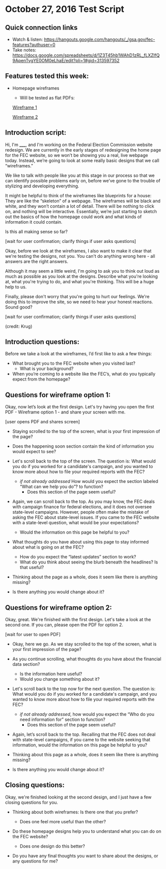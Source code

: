 # October 27, 2016 Test Script

## Quick connection links

- Watch & listen: <https://hangouts.google.com/hangouts/_/gsa.gov/fec-features?authuser=0>
- Take notes: <https://docs.google.com/spreadsheets/d/1Z3T45hb1WAhD1zRL_fLXZlfQ9ApenTvgYE0OM0eLhaE/edit?pli=1#gid=313597352>

## Features tested this week:

- Homepage wireframes
   - Will be tested as flat PDFs:

   [Wireframe 1](https://github.com/18F/fec-cms/files/554602/homepage_option1_revised_102616.pdf)

   [Wireframe 2](https://github.com/18F/fec-cms/files/554601/homepage_option2_revised_102616.pdf)

## Introduction script:

Hi, I'm **___**, and I'm working on the Federal Election Commission website redesign. We are currently in the early stages of redesigning the home page for the FEC website, so we won’t be showing you a real, live webpage today. Instead, we’re going to look at some really basic designs that we call “wireframes.”

We like to talk with people like you at this stage in our process so that we can identify possible problems early on, before we’ve gone to the trouble of stylizing and developing everything.

It might be helpful to think of the wireframes like blueprints for a house: They are like the “skeleton” of a webpage. The wireframes will be black and white, and they won’t contain a lot of detail. There will be nothing to click on, and nothing will be interactive.  Essentially, we’re just starting to sketch out the basics of how the homepage could work and what kinds of information it could contain.

Is this all making sense so far?

[wait for user confirmation; clarify things if user asks questions]

Okay, before we look at the wireframes, I also want to make it clear that we're testing the designs, not you. You can't do anything wrong here - all answers are the right answers.

Although it may seem a little weird, I'm going to ask you to think out loud as much as possible as you look at the designs. Describe what you're looking at, what you're trying to do, and what you're thinking. This will be a huge help to us.

Finally, please don't worry that you're going to hurt our feelings. We're doing this to improve the site, so we need to hear your honest reactions. Sound good?

[wait for user confirmation; clarify things if user asks questions]

(credit: Krug)

## Introduction questions:

Before we take a look at the wireframes, I’d first like to ask a few things:

- What brought you to the FEC website when you visited last?
	- What is your background?
- When you’re coming to a website like the FEC’s, what do you typically expect from the homepage?

## Questions for wireframe option 1:

Okay, now let’s look at the first design. Let's try having you open the first PDF - Wireframe option 1 - and share your screen with me.

[user opens PDF and shares screen]

- Staying scrolled to the top of the screen, what is your first impression of the page?

- Does the happening soon section contain the kind of information you would expect to see?

- Let's scroll back to the top of the screen. The question is: What would you do if you worked for a candidate's campaign, and you wanted to know more about how to file your required reports with the FEC?

    - _if not already addressed_ How would you expect the section labeled “What can we help you do”? to function?
        - Does this section of the page seem useful?


-  Again, we can scroll back to the top. As you may know, the FEC deals with campaign finance for federal elections, and it does not oversee state-level campaigns. However, people often make the mistake of asking the FEC about state-level issues. If you came to the FEC website with a state-level question, what would be your expectations?
    - Would the information on this page be helpful to you?


- What thoughts do you have about using this page to stay informed about what is going on at the FEC?
    - How do you expect the “latest updates” section to work?
    - What do you think about seeing the blurb beneath the headlines? Is that useful?


- Thinking about the page as a whole, does it seem like there is anything missing?

- Is there anything you would change about it?

## Questions for wireframe option 2:

Okay, great. We're finished with the first design.  Let's take a look at the second one. If you can, please open the PDF for option 2.

[wait for user to open PDF]

- Okay, here we go. As we stay scrolled to the top of the screen, what is your first impression of the page?

- As you continue scrolling, what thoughts do you have about the financial data section?
	- Is the information here useful?
	- Would you change something about it?


- Let's scroll back to the top now for the next question. The question is: What would you do if you worked for a candidate's campaign, and you wanted to know more about how to file your required reports with the FEC?

    - _if not already addressed_, how would you expect the “Who do you need information for” section to function?
	    - Does this section of the page seem useful?


- Again, let’s scroll back to the top. Recalling that the FEC does not deal with state-level campaigns, if you came to the website seeking that information, would the information on this page be helpful to you?

- Thinking about this page as a whole, does it seem like there is anything missing?

- Is there anything you would change about it?

## Closing questions:

Okay, we're finished looking at the second design, and I just have a few closing questions for you.

- Thinking about both wireframes: Is there one that you prefer?
	- Does one feel more useful than the other?


- Do these homepage designs help you to understand what you can do on the FEC website?
	- Does one design do this better?


- Do you have any final thoughts you want to share about the designs, or any questions for me?
